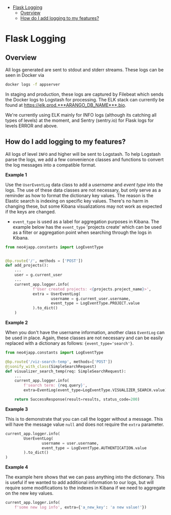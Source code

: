 -   [Flask Logging](#flask-logging)
    -   [Overview](#overview)
    -   [How do I add logging to my features?](#how-do-i-add-logging-to-my-features)

# Flask Logging

## Overview

All logs generated are sent to stdout and stderr streams. These logs can be seen in Docker via

```bash
docker logs -f appserver
```

In staging and production, these logs are captured by Filebeat which sends the Docker logs to
Logstash for processing. The ELK stack can currently be found at https://elk.prod.***ARANGO_DB_NAME***.bio.

We're currently using ELK mainly for INFO logs (although its catching all types of levels) at the
moment, and Sentry (sentry.io) for Flask logs for levels ERROR and above.

## How do I add logging to my features?

All logs of level `INFO` and higher will be sent to Logstash. To help Logstash parse the logs, we
add a few convenience classes and functions to convert the log messages into a compatible format.

**Example 1**

Use the `UserEventLog` data class to add a _username_ and _event type_ into the logs. The use of
these data classes are not necessary, but only serve as a reminder as how to format the dictionary
key values. The reason is the Elastic search is indexing on specific key values. There's no harm in
changing these, but some Kibana visualizations may not work as expected if the keys are changed.

-   `event_type` is used as a label for aggregation purposes in Kibana. The example below has
    the `event_type` 'projects create' which can be used as a filter or aggregation point when
    searching through the logs in Kibana.

```python
from neo4japp.constants import LogEventType


@bp.route('/', methods = ['POST'])
def add_projects():
    ...
    user = g.current_user
    ...
    current_app.logger.info(
            f'User created projects: <{projects.project_name}>',
            extra = UserEventLog(
                    username = g.current_user.username,
                    event_type = LogEventType.PROJECT.value
            ).to_dict()
    )
```

**Example 2**

When you don't have the username information, another class `EventLog` can be used in place. Again,
these classes are not necessary and can be easily replaced with a dictionary as
follows: `{event_type='search'}`.

```python
from neo4japp.constants import LogEventType

@bp.route('/viz-search-temp', methods=['POST'])
@jsonify_with_class(SimpleSearchRequest)
def visualizer_search_temp(req: SimpleSearchRequest):
    ...
    current_app.logger.info(
        f'search term: {req.query}',
        extra=EventLog(event_type=LogEventType.VISUALIZER_SEARCH.value).to_dict())

    return SuccessResponse(result=results, status_code=200)
```

**Example 3**

This is to demonstrate that you can call the logger without a message. This will have the message
value `null` and does not require the `extra` parameter.

```python
current_app.logger.info(
        UserEventLog(
                username = user.username,
                event_type = LogEventType.AUTHENTICATION.value
        ).to_dict()
)
```

**Example 4**

The example here shows that we can pass anything into the dictionary. This is useful if we wanted to
add additional information to our logs, but will require some modifications to the indexes in Kibana
if we need to aggregate on the new key values.

```python
current_app.logger.info(
    f'some new log info', extra={'a_new_key': 'a new value!'})
```

